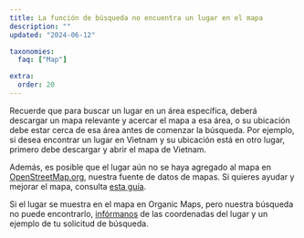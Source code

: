 ```yaml
---
title: La función de búsqueda no encuentra un lugar en el mapa
description: ""
updated: "2024-06-12"

taxonomies:
  faq: ["Map"]

extra:
  order: 20
---
```


Recuerde que para buscar un lugar en un área específica, deberá descargar un mapa relevante y acercar el mapa a esa área, o su ubicación debe estar cerca de esa área antes de comenzar la búsqueda. Por ejemplo, si desea encontrar un lugar en Vietnam y su ubicación está en otro lugar, primero debe descargar y abrir el mapa de Vietnam.

Además, es posible que el lugar aún no se haya agregado al mapa en [OpenStreetMap.org](https://www.openstreetmap.org/), nuestra fuente de datos de mapas. Si quieres ayudar y mejorar el mapa, consulta [esta guía](https://wiki.openstreetmap.org/wiki/ES:Contribuir_a_los_datos_del_mapa).

Si el lugar se muestra en el mapa en Organic Maps, pero nuestra búsqueda no puede encontrarlo, [infórmanos](mailto:support@organicmaps.app) de las coordenadas del lugar y un ejemplo de tu solicitud de búsqueda.
